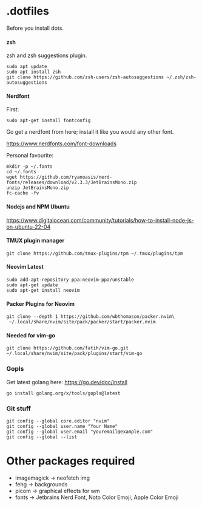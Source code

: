 # .dotfiles

Before you install dots.

#### zsh 
zsh and zsh suggestions plugin.
```
sudo apt update
sudo apt install zsh
git clone https://github.com/zsh-users/zsh-autosuggestions ~/.zsh/zsh-autosuggestions
```

#### Nerdfont
First:
```
sudo apt-get install fontconfig
```

Go get a nerdfont from here; install it like you would any other font.

https://www.nerdfonts.com/font-downloads

Personal favourite:
```
mkdir -p ~/.fonts
cd ~/.fonts
wget https://github.com/ryanoasis/nerd-fonts/releases/download/v2.3.3/JetBrainsMono.zip
unzip JetBrainsMono.zip
fc-cache -fv
```

#### Nodejs and NPM Ubuntu
https://www.digitalocean.com/community/tutorials/how-to-install-node-js-on-ubuntu-22-04

#### TMUX plugin manager
```
git clone https://github.com/tmux-plugins/tpm ~/.tmux/plugins/tpm
```

#### Neovim Latest
```
sudo add-apt-repository ppa:neovim-ppa/unstable
sudo apt-get update
sudo apt-get install neovim
```

#### Packer Plugins for Neovim
```
git clone --depth 1 https://github.com/wbthomason/packer.nvim\
 ~/.local/share/nvim/site/pack/packer/start/packer.nvim
 ```

#### Needed for vim-go
```
git clone https://github.com/fatih/vim-go.git ~/.local/share/nvim/site/pack/plugins/start/vim-go
```
 
 ### Gopls 
Get latest golang here: https://go.dev/doc/install

```
go install golang.org/x/tools/gopls@latest
```

### Git stuff 

```
git config --global core.editor "nvim"
git config --global user.name "Your Name"
git config --global user.email "youremail@example.com"
git config --global --list
```


# Other packages required 
- imagemagick -> neofetch img
- fehg -> backgrounds
- picom -> graphical effects for wm
- fonts -> Jetbrains Nerd Font, Noto Color Emoji, Apple Color Emoji
